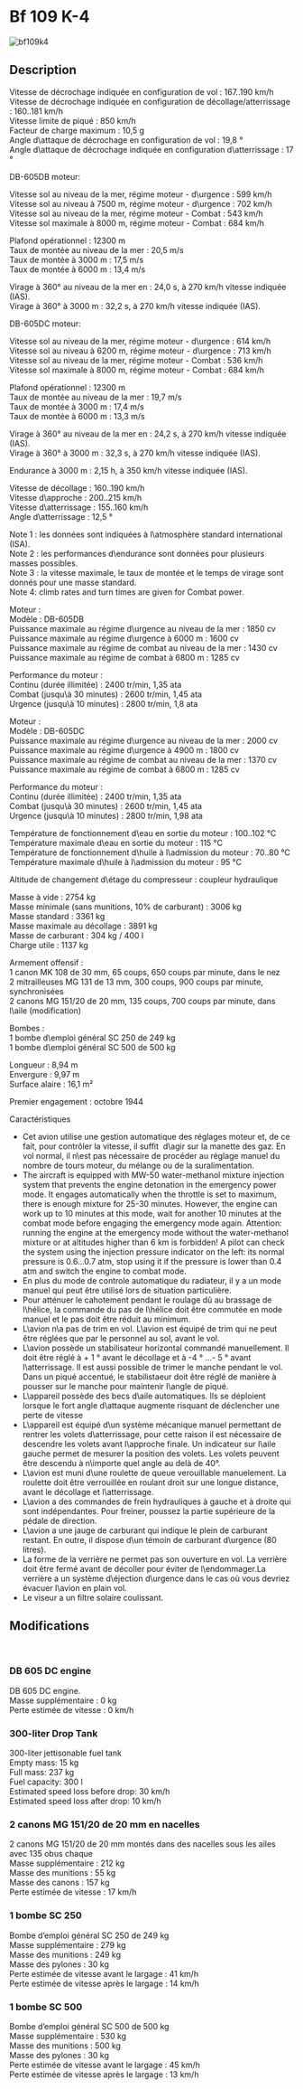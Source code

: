 # Bf 109 K-4  
  
![bf109k4](../images/bf109k4.png)  
  
## Description  
  
Vitesse de décrochage indiquée en configuration de vol : 167..190 km/h  
Vitesse de décrochage indiquée en configuration de décollage/atterrissage : 160..181 km/h  
Vitesse limite de piqué : 850 km/h  
Facteur de charge maximum : 10,5 g  
Angle d\attaque de décrochage en configuration de vol : 19,8 °  
Angle d\attaque de décrochage indiquée en configuration d\atterrissage : 17 °  
  
DB-605DB moteur:  
  
Vitesse sol au niveau de la mer, régime moteur - d\urgence : 599 km/h  
Vitesse sol au niveau à 7500 m, régime moteur - d\urgence : 702 km/h  
Vitesse sol au niveau de la mer, régime moteur - Combat : 543 km/h  
Vitesse sol maximale à 8000 m, régime moteur - Combat : 684 km/h  
  
Plafond opérationnel : 12300 m  
Taux de montée au niveau de la mer : 20,5 m/s  
Taux de montée à 3000 m : 17,5 m/s  
Taux de montée à 6000 m : 13,4 m/s  
  
Virage à 360° au niveau de la mer en : 24,0 s, à 270 km/h vitesse indiquée (IAS).  
Virage à 360° à 3000 m : 32,2 s, à 270 km/h vitesse indiquée (IAS).  
  
DB-605DC moteur:  
  
Vitesse sol au niveau de la mer, régime moteur - d\urgence : 614 km/h  
Vitesse sol au niveau à 6200 m, régime moteur - d\urgence : 713 km/h  
Vitesse sol au niveau de la mer, régime moteur - Combat : 536 km/h  
Vitesse sol maximale à 8000 m, régime moteur - Combat : 684 km/h  
  
Plafond opérationnel : 12300 m  
Taux de montée au niveau de la mer : 19,7 m/s  
Taux de montée à 3000 m : 17,4 m/s  
Taux de montée à 6000 m : 13,3 m/s  
  
Virage à 360° au niveau de la mer en : 24,2 s, à 270 km/h vitesse indiquée (IAS).  
Virage à 360° à 3000 m : 32,3 s, à 270 km/h vitesse indiquée (IAS).  
  
Endurance à 3000 m : 2,15 h, à 350 km/h vitesse indiquée (IAS).  
  
Vitesse de décollage : 160..190 km/h  
Vitesse d\approche : 200..215 km/h  
Vitesse d\atterrissage : 155..160 km/h  
Angle d\atterrissage : 12,5 °  
  
Note 1 : les données sont indiquées à l\atmosphère standard international (ISA).  
Note 2 : les performances d\endurance sont données pour plusieurs masses possibles.  
Note 3 : la vitesse maximale, le taux de montée et le temps de virage sont donnés pour une masse standard.  
Note 4: climb rates and turn times are given for Combat power.  
  
Moteur :  
Modèle : DB-605DB  
Puissance maximale au régime d\urgence au niveau de la mer : 1850 cv  
Puissance maximale au régime d\urgence à 6000 m : 1600 cv  
Puissance maximale au régime de combat au niveau de la mer : 1430 cv  
Puissance maximale au régime de combat à 6800 m : 1285 cv  
  
Performance du moteur :  
Continu (durée illimitée) : 2400 tr/min, 1,35 ata  
Combat (jusqu\à 30 minutes) : 2600 tr/min, 1,45 ata  
Urgence (jusqu\à 10 minutes) : 2800 tr/min, 1,8 ata  
  
Moteur :  
Modèle : DB-605DC  
Puissance maximale au régime d\urgence au niveau de la mer : 2000 cv  
Puissance maximale au régime d\urgence à 4900 m : 1800 cv  
Puissance maximale au régime de combat au niveau de la mer : 1370 cv  
Puissance maximale au régime de combat à 6800 m : 1285 cv  
  
Performance du moteur :  
Continu (durée illimitée) : 2400 tr/min, 1,35 ata  
Combat (jusqu\à 30 minutes) : 2600 tr/min, 1,45 ata  
Urgence (jusqu\à 10 minutes) : 2800 tr/min, 1,98 ata  
  
Température de fonctionnement d\eau en sortie du moteur : 100..102 °C  
Température maximale d\eau en sortie du moteur : 115 °C  
Température de fonctionnement d\huile à l\admission du moteur : 70..80 °C  
Température maximale d\huile à l\admission du moteur : 95 °C  
  
Altitude de changement d\étage du compresseur : coupleur hydraulique  
  
Masse à vide : 2754 kg  
Masse minimale (sans munitions, 10% de carburant) : 3006 kg  
Masse standard : 3361 kg  
Masse maximale au décollage : 3891 kg  
Masse de carburant : 304 kg / 400 l  
Charge utile : 1137 kg  
  
Armement offensif :  
1 canon MK 108 de 30 mm, 65 coups, 650 coups par minute, dans le nez  
2 mitrailleuses MG 131 de 13 mm, 300 coups, 900 coups par minute, synchronisées  
2 canons MG 151/20 de 20 mm, 135 coups, 700 coups par minute, dans l\aile (modification)  
  
Bombes :  
1 bombe d\emploi général SC 250 de 249 kg  
1 bombe d\emploi général SC 500 de 500 kg  
  
Longueur : 8,94 m  
Envergure : 9,97 m  
Surface alaire : 16,1 m²  
  
Premier engagement : octobre 1944  
  
Caractéristiques  
- Cet avion utilise une gestion automatique des réglages moteur et, de ce fait, pour contrôler la vitesse, il suffit  d\agir sur la manette des gaz. En vol normal, il n\est pas nécessaire de procéder au réglage manuel du nombre de tours moteur, du mélange ou de la suralimentation.  
- The aircraft is equipped with MW-50 water-methanol mixture injection system that prevents the engine detonation in the emergency power mode. It engages automatically when the throttle is set to maximum, there is enough mixture for 25-30 minutes.  However, the engine can work up to 10 minutes at this mode, wait for another 10 minutes at the combat mode before engaging the emergency mode again. Attention: running the engine at the emergency mode without the water-methanol mixture or at altitudes higher than 6 km is forbidden! A pilot can check the system using the injection pressure indicator on the left: its normal pressure is 0.6...0.7 atm, stop using it if the pressure is lower than 0.4 atm and switch the engine to combat mode.  
- En plus du mode de controle automatique du radiateur, il y a  un mode manuel qui peut être utilisé lors de situation particulière.  
- Pour atténuer le cahotement pendant le roulage dû au brassage de l\hélice, la commande du pas de l\hélice doit être commutée en mode manuel et le pas doit être réduit au minimum.  
- L\avion n\a pas de trim en vol. L\avion est équipé de trim qui ne peut être réglées que par le personnel au sol, avant le vol.  
- L\avion possède un stabilisateur horizontal commandé manuellement. Il doit être réglé à + 1 ° avant le décollage et à -4 ° ...- 5 ° avant l\atterrissage. Il est aussi possible de trimer le manche pendant le vol. Dans un piqué accentué, le stabilistaeur doit être réglé de manière à pousser sur le manche pour maintenir l\angle de piqué.  
- L\appareil possède des becs d\aile automatiques. Ils se déploient lorsque le fort angle d\attaque augmente risquant de déclencher une perte de vitesse   
- L\appareil est équipé d\un système mécanique manuel permettant de rentrer les volets d\atterrissage, pour cette raison il est nécessaire de descendre les volets avant l\approche finale. Un indicateur sur l\aile gauche permet de mesurer la position des volets. Les volets peuvent être descendu à n\importe quel angle au delà de 40°.  
- L\avion est muni d\une roulette de queue verouillable manuelement. La roulette doit être verrouillée en roulant droit sur une longue distance, avant le décollage et l\atterrissage.  
- L\avion a des commandes de frein hydrauliques à gauche et à droite qui sont indépendantes. Pour freiner, poussez la partie supérieure de la pédale de direction.  
- L\avion a une jauge de carburant qui indique le plein de carburant restant. En outre, il dispose d\un témoin de carburant d\urgence (80 litres).  
- La forme de la verrière ne permet pas son ouverture en vol. La verrière doit être fermé avant de décoller pour éviter de l\endommager.La verrière a un système d\éjection d\urgence dans le cas où vous devriez évacuer l\avion en plain vol.  
- Le viseur a un filtre solaire coulissant.  
  
## Modifications  
  ﻿
  
### DB 605 DC engine  
  
DB 605 DC engine.   
Masse supplémentaire : 0 kg  
Perte estimée de vitesse : 0 km/h  ﻿
  
### 300-liter Drop Tank  
  
300-liter jettisonable fuel tank  
Empty mass: 15 kg  
Full mass: 237 kg  
Fuel capacity: 300 l  
Estimated speed loss before drop: 30 km/h  
Estimated speed loss after drop: 10 km/h  ﻿
  
  
### 2 canons MG 151/20 de 20 mm en nacelles  
  
2 canons MG 151/20 de 20 mm montés dans des nacelles sous les ailes avec 135 obus chaque  
Masse supplémentaire : 212 kg  
Masse des munitions : 55 kg  
Masse des canons : 157 kg  
Perte estimée de vitesse : 17 km/h  ﻿
  
  
### 1 bombe SC 250  
  
Bombe d’emploi général SC 250 de 249 kg  
Masse supplémentaire : 279 kg  
Masse des munitions : 249 kg  
Masse des pylones : 30 kg  
Perte estimée de vitesse avant le largage : 41 km/h  
Perte estimée de vitesse après le largage : 14 km/h  ﻿
  
  
### 1 bombe SC 500  
  
Bombe d’emploi général SC 500 de 500 kg  
Masse supplémentaire : 530 kg  
Masse des munitions : 500 kg  
Masse des pylones : 30 kg  
Perte estimée de vitesse avant le largage : 45 km/h  
Perte estimée de vitesse après le largage : 13 km/h  